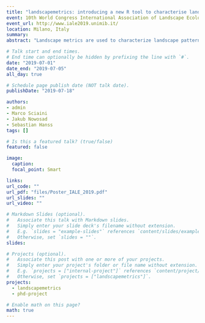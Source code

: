 ```yaml
---
title: "landscapemetrics: introducing a new R tool to characterise landscapes"
event: 10th World Congress International Association of Landscape Ecology
event_url: http://www.iale2019.unimib.it/
location: Milano, Italy
summary:
abstract: "Landscape metrics are used to characterize landscape patterns and link them to ecological processes. Until now, there is no comprehensive collection of landscape metrics available in R. landscapemetrics is the first R package that includes most of the commonly employed landscape metrics found in the ecological literature. This allows reproducible and transparent workflows within the same software environment, including pre-processing of data, calculation of landscape metrics, and further analysis or plotting of the results."

# Talk start and end times.
# End time can optionally be hidden by prefixing the line with `#`.
date: "2019-07-01"
date_end: "2019-07-05"
all_day: true

# Schedule page publish date (NOT talk date).
publishDate: "2019-07-18"

authors:
- admin
- Marco Sciaini
- Jakub Nowosad
- Sebastian Hanss
tags: []

# Is this a featured talk? (true/false)
featured: false

image:
  caption:
  focal_point: Smart

links:
url_code: ""
url_pdf: "files/Poster_IALE_2019.pdf"
url_slides: ""
url_video: ""

# Markdown Slides (optional).
#   Associate this talk with Markdown slides.
#   Simply enter your slide deck's filename without extension.
#   E.g. `slides = "example-slides"` references `content/slides/example-slides.md`.
#   Otherwise, set `slides = ""`.
slides:

# Projects (optional).
#   Associate this post with one or more of your projects.
#   Simply enter your project's folder or file name without extension.
#   E.g. `projects = ["internal-project"]` references `content/project/deep-learning/index.md`.
#   Otherwise, set `projects = ["landscapemetrics"]`.
projects:
  - landscapemetrics
  - phd-project

# Enable math on this page?
math: true
---
```

